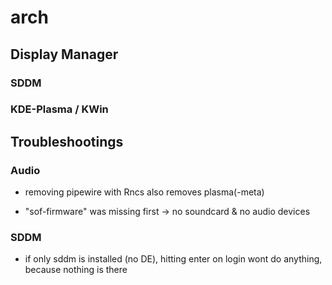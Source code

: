 # arch

## Display Manager

### SDDM

### KDE-Plasma / KWin

## Troubleshootings

### Audio

- removing pipewire with Rncs also removes plasma(-meta)

- "sof-firmware" was missing first -> no soundcard & no audio devices

### SDDM

- if only sddm is installed (no DE), hitting enter on login wont do anything, because nothing is there
